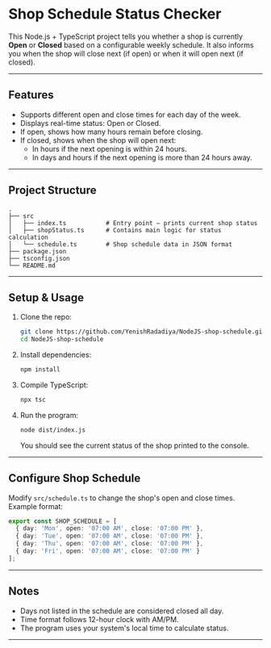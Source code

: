 # Shop Schedule Status Checker

This Node.js + TypeScript project tells you whether a shop is currently **Open** or **Closed** based on a configurable weekly schedule. It also informs you when the shop will close next (if open) or when it will open next (if closed).

---

## Features

- Supports different open and close times for each day of the week.
- Displays real-time status: Open or Closed.
- If open, shows how many hours remain before closing.
- If closed, shows when the shop will open next:
  - In hours if the next opening is within 24 hours.
  - In days and hours if the next opening is more than 24 hours away.

---

## Project Structure

```
.
├── src
│   ├── index.ts           # Entry point — prints current shop status
│   ├── shopStatus.ts      # Contains main logic for status calculation
│   └── schedule.ts        # Shop schedule data in JSON format
├── package.json
├── tsconfig.json
└── README.md
```

---

## Setup & Usage

1. Clone the repo:

   ```bash
   git clone https://github.com/YenishRadadiya/NodeJS-shop-schedule.git
   cd NodeJS-shop-schedule
   ```

2. Install dependencies:

   ```bash
   npm install
   ```

3. Compile TypeScript:

   ```bash
   npx tsc
   ```

4. Run the program:

   ```bash
   node dist/index.js
   ```

   You should see the current status of the shop printed to the console.

---

## Configure Shop Schedule

Modify `src/schedule.ts` to change the shop's open and close times. Example format:

```ts
export const SHOP_SCHEDULE = [
  { day: 'Mon', open: '07:00 AM', close: '07:00 PM' },
  { day: 'Tue', open: '07:00 AM', close: '07:00 PM' },
  { day: 'Thu', open: '07:00 AM', close: '07:00 PM' },
  { day: 'Fri', open: '07:00 AM', close: '07:00 PM' }
];
```

---

## Notes

- Days not listed in the schedule are considered closed all day.
- Time format follows 12-hour clock with AM/PM.
- The program uses your system's local time to calculate status.

---
